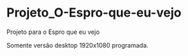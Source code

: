 # Projeto_O-Espro-que-eu-vejo
Projeto para o Espro que eu vejo


Somente versão desktop 1920x1080 programada.

